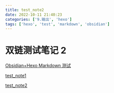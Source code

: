 ```yaml
---
title: test_note2
date: 2022-10-11 21:40:23
categories: ['9.输出', 'hexo']
tags: ['hexo', 'test', 'markdown', 'obsidian']
---
```


# 双链测试笔记 2

[Obsidian+Hexo Markdown 测试](../1188/#图表)

[test_note1](../1189)

[test_note2](../1192)
